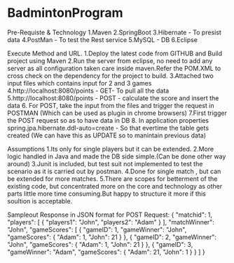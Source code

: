 # BadmintonProgram
Pre-Requiste & Technology
1.Maven
2.SpringBoot 
3.Hibernate - To presist data
4.PostMan - To test the Rest service
5.MySQL - DB
6.Eclipse

Execute Method and URL.
1.Deploy the latest code from GITHUB and Build project using Maven
2.Run the server from eclipse, no need to add any server as all configuration taken care inside maven.Refer the POM.XML to cross check on the dependency for the project to build.
3.Attached two input files which contains input for 2 and 3 games
4.http://localhost:8080/points  - GET- To pull all the data
5.http://localhost:8080/points - POST - calculate the score and insert the data 
6. For POST, take the input from the files and trigger the request in POSTMAN (Which can be used as plugin in chrome browsers)
7.First trigger the POST request so as to have data in DB
8. In application properties spring.jpa.hibernate.ddl-auto=create - So that evertime the table gets created (We can have this as UPDATE so to manintain previous data)


Assumptions
1.Its only for single players but it can be extended.
2.More logic handled in Java and made the DB side simple.(Can be done other way around)
3.Junit is included, but test suit not implemented to test the scenario as it is carried out by postman.
4.Done for single match , but can be extended for more matches.
5.There are scopes for betterment of the existing code, but concentrated more on the core and technology as other parts little more time consuming.But happy to structure it more if this soultion is acceptable.


Sampleout Response in JSON format for POST Request:
{
    "matchid": 1,
    "players": [
        {
            "players1": "John",
            "players2": "Adam"
        }
    ],
    "matchWinner": "John",
    "gameScores": [
        {
            "gameID": 1,
            "gameWinner": "John",
            "gameScores": {
                "Adam": 1,
                "John": 21
            }
        },
        {
            "gameID": 2,
            "gameWinner": "John",
            "gameScores": {
                "Adam": 1,
                "John": 21
            }
        },
        {
            "gameID": 3,
            "gameWinner": "Adam",
            "gameScores": {
                "Adam": 21,
                "John": 1
            }
        }
    ]
}


